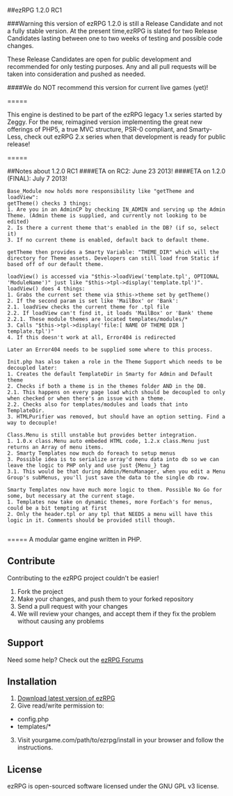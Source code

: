 ##ezRPG 1.2.0 RC1

###Warning this version of ezRPG 1.2.0 is still a Release Candidate and not a fully stable version. 
At the present time,ezRPG is slated for two Release Candidates lasting between one to two weeks of testing and possible code changes.

These Release Candidates are open for public development and recommended for only testing purposes. Any and all pull requests will be taken into consideration and pushed as needed. 

####We do NOT recommend this version for current live games (yet)!

=====

This engine is destined to be part of the ezRPG legacy 1.x series started by Zeggy. For the new, reimagined version implementing the great new offerings of PHP5, a true MVC structure, PSR-0 compliant, and Smarty-Less, check out ezRPG 2.x series when that development is ready for public release!

=====

##Notes about 1.2.0 RC1
####ETA on RC2: June 23 2013!
####ETA on 1.2.0 (FINAL): July 7 2013!

```
Base_Module now holds more responsibility like "getTheme and loadView":
getTheme() checks 3 things:
1. Are you in an AdminCP by checking IN_ADMIN and serving up the Admin Theme. (Admin theme is supplied, and currently not looking to be edited)
2. Is there a current theme that's enabled in the DB? (if so, select it)
3. If no current theme is enabled, default back to default theme.
	
getTheme then provides a Smarty Variable: "THEME_DIR" which will the directory for Theme assets. Developers can still load from Static if based off of our default theme.

loadView() is accessed via "$this->loadView('template.tpl', OPTIONAL 'ModuleName')" just like "$this->tpl->display('template.tpl')".
loadView() does 4 things:
1. Grabs the current set theme via $this->theme set by getTheme()
2. If the second param is set like 'MailBox' or 'Bank':
2.1. loadView checks the current theme for .tpl file
2.2. If loadView can't find it, it loads 'MailBox' or 'Bank' theme
2.2.1. These module themes are located templates/modules/*
3. Calls "$this->tpl->display('file:[ NAME OF THEME DIR ] template.tpl')" 
4. If this doesn't work at all, Error404 is redirected
	
Later an Error404 needs to be supplied some where to this process.

Init.php has also taken a role in the Theme Support which needs to be decoupled later:
1. Creates the default TemplateDir in Smarty for Admin and Default theme
2. Checks if both a theme is in the themes folder AND in the DB.
2.1. This happens on every page load which should be decoupled to only when checked or when there's an issue with a theme.
2.2. Checks also for templates/modules and loads that into TemplateDir.
3. HTMLPurifier was removed, but should have an option setting. Find a way to decouple!

Class.Menu is still unstable but provides better integration.
1. 1.0.x class.Menu auto embeded HTML code, 1.2.x class.Menu just returns an Array of menu items.
2. Smarty Templates now much do foreach to setup menus
3. Possible idea is to serialize array'd menu data into db so we can leave the logic to PHP only and use just {Menu_} tag
3.1. This would be that during Admin/MenuManager, when you edit a Menu Group's subMenus, you'll just save the data to the single db row.
	
Smarty Templates now have much more logic to them. Possible No Go for some, but necessary at the current stage.
1. Templates now take on dynamic themes, more ForEach's for menus, could be a bit tempting at first
2. Only the header.tpl or any tpl that NEEDS a menu will have this logic in it. Comments should be provided still though.


```
=====
A modular game engine written in PHP.

## Contribute
Contributing to the ezRPG project couldn't be easier!

1. Fork the project
2. Make your changes, and push them to your forked repository
3. Send a pull request with your changes
4. We will review your changes, and accept them if they fix the problem without causing any problems

## Support
Need some help? Check out the [ezRPG Forums](http://www.ezrpgproject.net/)

## Installation

1. [Download latest version of ezRPG](https://github.com/ezrpg/ezrpg/tags)
2. Give read/write permission to:
  * config.php
  * templates/*
3. Visit yourgame.com/path/to/ezrpg/install in your browser and follow the instructions.

## License

ezRPG is open-sourced software licensed under the GNU GPL v3 license.


